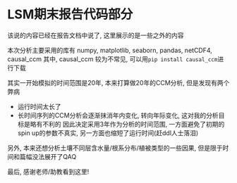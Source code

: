 # LSM期末报告代码部分

该说的内容已经在报告文档中说了, 这里展示的是一些之外的内容

本次分析主要采用的库有 numpy, matplotlib, seaborn, pandas, netCDF4, causal_ccm
其中, causal_ccm 较为不常见, 可以用`pip install causal_ccm`进行下载

其实一开始模拟的时间范围是20年, 本来打算做20年的CCM分析, 但是发现有两个弊病
- 运行时间太长了
- 长时间序列的CCM分析会逐渐抹消年内变化, 转向年际变化, 这对我的分析目标是略有不利的
因此决定采用3年作为分析的时间范围, 一方面避免了初期的spin up的参数不真实, 另一方面也缩短了运行时间(赶ddl人士落泪)

另外, 本来还想分析土壤不同层含水量/根系分布/植被类型的一些因果, 但是限于时间和篇幅没法展开了QAQ

最后, 感谢老师/助教看到这里!
